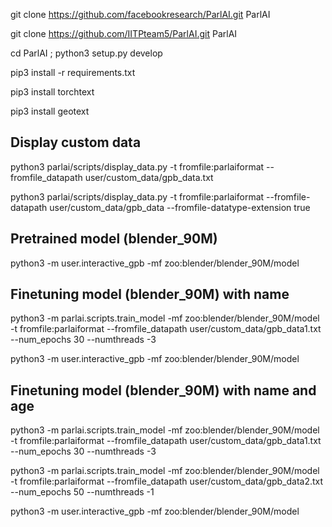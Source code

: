 git clone https://github.com/facebookresearch/ParlAI.git ParlAI

git clone https://github.com/IITPteam5/ParlAI.git ParlAI


cd ParlAI ; python3 setup.py develop

pip3 install -r requirements.txt 

pip3 install torchtext

pip3 install geotext



## Display custom data

python3 parlai/scripts/display_data.py -t fromfile:parlaiformat --fromfile_datapath user/custom_data/gpb_data.txt

python3 parlai/scripts/display_data.py -t fromfile:parlaiformat --fromfile-datapath user/custom_data/gpb_data --fromfile-datatype-extension true


## Pretrained model (blender_90M)

python3 -m user.interactive_gpb -mf zoo:blender/blender_90M/model

## Finetuning model (blender_90M) with name

python3 -m parlai.scripts.train_model -mf zoo:blender/blender_90M/model -t fromfile:parlaiformat --fromfile_datapath user/custom_data/gpb_data1.txt --num_epochs 30 --numthreads -3

python3 -m user.interactive_gpb -mf zoo:blender/blender_90M/model

## Finetuning model (blender_90M) with name and age

python3 -m parlai.scripts.train_model -mf zoo:blender/blender_90M/model -t fromfile:parlaiformat --fromfile_datapath user/custom_data/gpb_data1.txt --num_epochs 30 --numthreads -3

python3 -m parlai.scripts.train_model -mf zoo:blender/blender_90M/model -t fromfile:parlaiformat --fromfile_datapath user/custom_data/gpb_data2.txt --num_epochs 50 --numthreads -1

python3 -m user.interactive_gpb -mf zoo:blender/blender_90M/model


